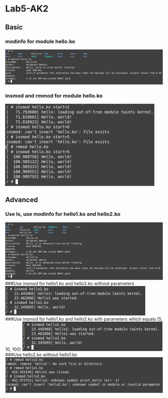 # Lab5-AK2
## Basic 
### modinfo for module hello.ko
![](https://github.com/Threadripper1/Lab5-AK2/blob/main/images/image_2020-12-10_14-18-36.png)
### insmod and rmmod for module hello.ko
![](https://github.com/Threadripper1/Lab5-AK2/blob/main/images/image_2020-12-10_14-19-09.png)
## Advanced
### Use ls, use modinfo for hello1.ko and hello2.ko
![](https://github.com/Threadripper1/Lab5-AK2/blob/main/images/image_2020-12-10_15-58-43.png)
###Use insmod for hello1.ko and hello2.ko without parameters 
![](https://github.com/Threadripper1/Lab5-AK2/blob/main/images/image_2020-12-10_15-58-57.png)
###Use insmod for hello1.ko and hello2.ko with parameters which equals (5, 10, 100)
![](https://github.com/Threadripper1/Lab5-AK2/blob/main/images/image_2020-12-10_15-58-57.png)
###Use hello2.ko without hello1.ko
![](https://github.com/Threadripper1/Lab5-AK2/blob/main/images/image.png)
